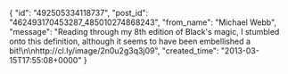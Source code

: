  {
   "id": "492505334118737",
   "post_id": "462493170453287_485010274868243",
   "from_name": "Michael Webb",
   "message": "Reading through my 8th edition of Black's magic, I stumbled onto this definition, although it seems to have been embellished a bit!\n\nhttp://cl.ly/image/2n0u2g3q3j09",
   "created_time": "2013-03-15T17:55:08+0000"
 }
